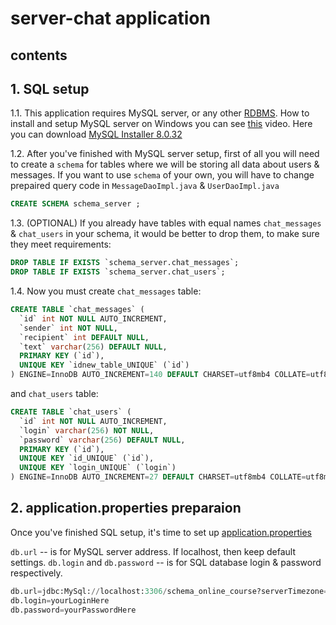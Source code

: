 # server-chat application

## contents

## 1. SQL setup

1.1. This application requires MySQL server, or any other [RDBMS](https://en.wikipedia.org/wiki/Relational_database#RDBMS). How to install and setup MySQL server on Windows you can see [this](https://youtu.be/u96rVINbAUI) video. Here you can download [MySQL Installer 8.0.32](https://dev.mysql.com/get/Downloads/MySQLInstaller/mysql-installer-community-8.0.32.0.msi)

1.2. After you've finished with MySQL server setup, first of all you will need to create a `schema` for tables where we will be storing all data about users & messages. If you want to use `schema` of your own, you will have to change prepaired query code in `MessageDaoImpl.java` & `UserDaoImpl.java` 
```SQL
CREATE SCHEMA schema_server ;
```

1.3. (OPTIONAL) If you already have tables with equal names `chat_messages` & `chat_users` in your schema, it would be better to drop them, to make sure they meet requirements:
```SQL
DROP TABLE IF EXISTS `schema_server.chat_messages`;
DROP TABLE IF EXISTS `schema_server.chat_users`;
```

1.4. Now you must create `chat_messages` table:
```SQL
CREATE TABLE `chat_messages` (
  `id` int NOT NULL AUTO_INCREMENT,
  `sender` int NOT NULL,
  `recipient` int DEFAULT NULL,
  `text` varchar(256) DEFAULT NULL,
  PRIMARY KEY (`id`),
  UNIQUE KEY `idnew_table_UNIQUE` (`id`)
) ENGINE=InnoDB AUTO_INCREMENT=140 DEFAULT CHARSET=utf8mb4 COLLATE=utf8mb4_0900_ai_ci;
```
and `chat_users` table:
```SQL
CREATE TABLE `chat_users` (
  `id` int NOT NULL AUTO_INCREMENT,
  `login` varchar(256) NOT NULL,
  `password` varchar(256) DEFAULT NULL,
  PRIMARY KEY (`id`),
  UNIQUE KEY `id_UNIQUE` (`id`),
  UNIQUE KEY `login_UNIQUE` (`login`)
) ENGINE=InnoDB AUTO_INCREMENT=27 DEFAULT CHARSET=utf8mb4 COLLATE=utf8mb4_0900_ai_ci;
```

## 2. application.properties preparaion

Once you've finished SQL setup, it's time to set up [application.properties](https://github.com/PavelSav1n/server-chat/blob/master/src/main/resources/application.properties)

`db.url` -- is for MySQL server address. If localhost, then keep default settings.
`db.login` and `db.password` -- is for SQL database login & password respectively.

```Python
db.url=jdbc:MySql://localhost:3306/schema_online_course?serverTimezone=UTC
db.login=yourLoginHere
db.password=yourPasswordHere
```

